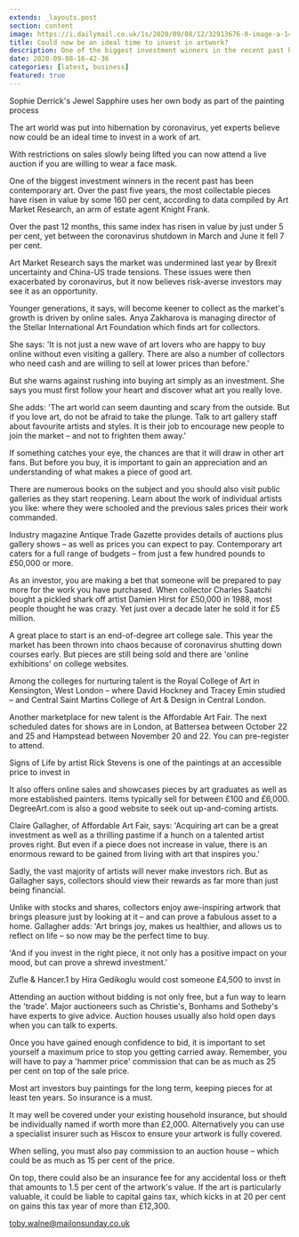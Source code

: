 ```yaml
---
extends: _layouts.post
section: content
image: https://i.dailymail.co.uk/1s/2020/09/08/12/32913676-0-image-a-14_1599563550043.jpg 
title: Could now be an ideal time to invest in artwork? 
description: One of the biggest investment winners in the recent past has been contemporary art. Over the past five years, the most collectable pieces have risen substantially. 
date: 2020-09-08-16-42-36 
categories: [latest, business] 
featured: true 
--- 
```

Sophie Derrick's Jewel Sapphire uses her own body as part of the painting process 

The art world was put into hibernation by coronavirus, yet experts believe now could be an ideal time to invest in a work of art. 

With restrictions on sales slowly being lifted you can now attend a live auction if you are willing to wear a face mask.

One of the biggest investment winners in the recent past has been contemporary art. Over the past five years, the most collectable pieces have risen in value by some 160 per cent, according to data compiled by Art Market Research, an arm of estate agent Knight Frank.

Over the past 12 months, this same index has risen in value by just under 5 per cent, yet between the coronavirus shutdown in March and June it fell 7 per cent.

Art Market Research says the market was undermined last year by Brexit uncertainty and China-US trade tensions. These issues were then exacerbated by coronavirus, but it now believes risk-averse investors may see it as an opportunity.

Younger generations, it says, will become keener to collect as the market's growth is driven by online sales. Anya Zakharova is managing director of the Stellar International Art Foundation which finds art for collectors.

She says: 'It is not just a new wave of art lovers who are happy to buy online without even visiting a gallery. There are also a number of collectors who need cash and are willing to sell at lower prices than before.'

But she warns against rushing into buying art simply as an investment. She says you must first follow your heart and discover what art you really love.

She adds: 'The art world can seem daunting and scary from the outside. But if you love art, do not be afraid to take the plunge. Talk to art gallery staff about favourite artists and styles. It is their job to encourage new people to join the market – and not to frighten them away.'

If something catches your eye, the chances are that it will draw in other art fans. But before you buy, it is important to gain an appreciation and an understanding of what makes a piece of good art.

There are numerous books on the subject and you should also visit public galleries as they start reopening. Learn about the work of individual artists you like: where they were schooled and the previous sales prices their work commanded.

Industry magazine Antique Trade Gazette provides details of auctions plus gallery shows – as well as prices you can expect to pay. Contemporary art caters for a full range of budgets – from just a few hundred pounds to £50,000 or more.



As an investor, you are making a bet that someone will be prepared to pay more for the work you have purchased. When collector Charles Saatchi bought a pickled shark off artist Damien Hirst for £50,000 in 1988, most people thought he was crazy. Yet just over a decade later he sold it for £5 million.

A great place to start is an end-of-degree art college sale. This year the market has been thrown into chaos because of coronavirus shutting down courses early. But pieces are still being sold and there are 'online exhibitions' on college websites.

Among the colleges for nurturing talent is the Royal College of Art in Kensington, West London – where David Hockney and Tracey Emin studied – and Central Saint Martins College of Art & Design in Central London.

Another marketplace for new talent is the Affordable Art Fair. The next scheduled dates for shows are in London, at Battersea between October 22 and 25 and Hampstead between November 20 and 22. You can pre-register to attend.

Signs of Life by artist Rick Stevens is one of the paintings at an accessible price to invest in

It also offers online sales and showcases pieces by art graduates as well as more established painters. Items typically sell for between £100 and £6,000. DegreeArt.com is also a good website to seek out up-and-coming artists. 

Claire Gallagher, of Affordable Art Fair, says: 'Acquiring art can be a great investment as well as a thrilling pastime if a hunch on a talented artist proves right. But even if a piece does not increase in value, there is an enormous reward to be gained from living with art that inspires you.'

Sadly, the vast majority of artists will never make investors rich. But as Gallagher says, collectors should view their rewards as far more than just being financial.

Unlike with stocks and shares, collectors enjoy awe-inspiring artwork that brings pleasure just by looking at it – and can prove a fabulous asset to a home. Gallagher adds: 'Art brings joy, makes us healthier, and allows us to reflect on life – so now may be the perfect time to buy.

'And if you invest in the right piece, it not only has a positive impact on your mood, but can prove a shrewd investment.'

Zufle & Hancer.1 by Hira Gedikoglu would cost someone £4,500 to invst in

Attending an auction without bidding is not only free, but a fun way to learn the 'trade'. Major auctioneers such as Christie's, Bonhams and Sotheby's have experts to give advice. Auction houses usually also hold open days when you can talk to experts.

Once you have gained enough confidence to bid, it is important to set yourself a maximum price to stop you getting carried away. Remember, you will have to pay a 'hammer price' commission that can be as much as 25 per cent on top of the sale price.

Most art investors buy paintings for the long term, keeping pieces for at least ten years. So insurance is a must. 

It may well be covered under your existing household insurance, but should be individually named if worth more than £2,000. Alternatively you can use a specialist insurer such as Hiscox to ensure your artwork is fully covered.

When selling, you must also pay commission to an auction house – which could be as much as 15 per cent of the price.

On top, there could also be an insurance fee for any accidental loss or theft that amounts to 1.5 per cent of the artwork's value. If the art is particularly valuable, it could be liable to capital gains tax, which kicks in at 20 per cent on gains this tax year of more than £12,300.

toby.walne@mailonsunday.co.uk

